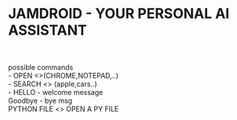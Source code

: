 <h1> JAMDROID - YOUR PERSONAL AI ASSISTANT </h1>
<br>
<p>possible commands <br>- OPEN <<APPLICATION>>(CHROME,NOTEPAD,..)<br> - SEARCH <<WHAT>> (apple,cars..) <br> - HELLO - welcome  message <br> Goodbye - bye msg <br> PYTHON FILE <<FILENAME>> OPEN A PY FILE  </p>
